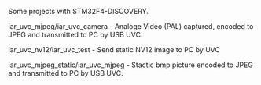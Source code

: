 Some projects with STM32F4-DISCOVERY.

iar_uvc_mjpeg/iar_uvc_camera - Analoge Video (PAL) captured, encoded to JPEG and transmitted to PC by USB UVC.

iar_uvc_nv12/iar_uvc_test    - Send static NV12 image to PC by UVC

iar_uvc_mjpeg_static/iar_uvc_mjpeg - Stactic bmp picture encoded to JPEG and transmitted to PC by USB UVC.
